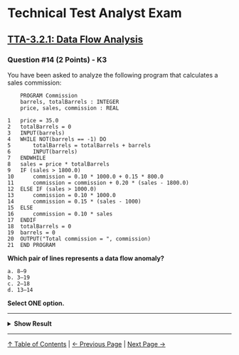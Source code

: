 # Technical Test Analyst Exam

## [TTA-3.2.1: Data Flow Analysis](../3-static-and-dynamic-analysis/3.2-static-analysis.md#322-data-flow-analysis)

### Question #14 (2 Points) - K3

You have been asked to analyze the following program that calculates a sales commission:

```pseudo
    PROGRAM Commission
    barrels, totalBarrels : INTEGER
    price, sales, commission : REAL

1   price = 35.0
2   totalBarrels = 0
3   INPUT(barrels)
4   WHILE NOT(barrels == -1) DO
5       totalBarrels = totalBarrels + barrels
6       INPUT(barrels)
7   ENDWHILE
8   sales = price * totalBarrels
9   IF (sales > 1800.0)
10      commission = 0.10 * 1000.0 + 0.15 * 800.0
11      commission = commission + 0.20 * (sales - 1800.0)
12  ELSE IF (sales > 1000.0)
13      commission = 0.10 * 1000.0
14      commission = 0.15 * (sales - 1000)
15  ELSE
16      commission = 0.10 * sales
17  ENDIF
18  totalBarrels = 0
19  barrels = 0
20  OUTPUT("Total commission = ", commission)
21  END PROGRAM
```

**Which pair of lines represents a data flow anomaly?**

    a. 8–9
    b. 3–19
    c. 2–18
    d. 13–14

**Select ONE option.**

---

<details>
<summary><strong>Show Result</strong></summary>

#### Correct Answer: d

    a. Is not correct. This pair represents a correct definition-use (du) sequence for sales
    b. Is not correct. Barrels is defined at line 3 and used at line 4, so the definition at line 19 takes place after a use. A use then definition
    sequence is not an anomaly
    c. Is not correct. totalBarrels is defined at line 2, then may be used at line 5, and is used at line 8, so the definition at line 18 takes place after a use of totalBarrels – a use then definition sequence is not an anomaly
    d. Is correct. At line 13 commission is defined and then in line 14 it is defined again, without any use between these two definitions. This is a definition-definition sequence, which is an anomaly

</details>

---

[↑ Table of Contents](../../README.md#table-of-contents) | [← Previous Page](question-13.md) | [Next Page →](question-15.md)
